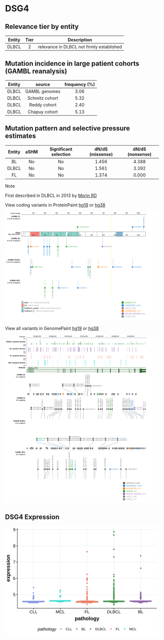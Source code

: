 # DSG4

## Relevance tier by entity

|Entity|Tier|Description                              |
|:------:|:----:|-----------------------------------------|
|DLBCL |2   |relevance in DLBCL not firmly established|

## Mutation incidence in large patient cohorts (GAMBL reanalysis)

|Entity|source        |frequency (%)|
|:------:|:--------------:|:-------------:|
|DLBCL |GAMBL genomes |3.06         |
|DLBCL |Schmitz cohort|5.32         |
|DLBCL |Reddy cohort  |2.40         |
|DLBCL |Chapuy cohort |5.13         |

## Mutation pattern and selective pressure estimates

|Entity|aSHM|Significant selection|dN/dS (missense)|dN/dS (nonsense)|
|:------:|:----:|:---------------------:|:----------------:|:----------------:|
|BL    |No  |No                   |1.456           |4.388           |
|DLBCL |No  |No                   |1.561           |3.392           |
|FL    |No  |No                   |1.374           |0.000           |


> [!NOTE]
> First described in DLBCL in 2013 by [Morin RD](https://pubmed.ncbi.nlm.nih.gov/23699601)


View coding variants in ProteinPaint [hg19](https://morinlab.github.io/LLMPP/GAMBL/DSG4_protein.html)  or [hg38](https://morinlab.github.io/LLMPP/GAMBL/DSG4_protein_hg38.html)

![image](images/proteinpaint/DSG4_NM_001134453.svg)

View all variants in GenomePaint [hg19](https://morinlab.github.io/LLMPP/GAMBL/DSG4.html)  or [hg38](https://morinlab.github.io/LLMPP/GAMBL/DSG4_hg38.html)

![image](images/proteinpaint/DSG4.svg)
## DSG4 Expression
![image](images/gene_expression/DSG4_by_pathology.svg)
<!-- ORIGIN: morinMutationalStructuralAnalysis2013 -->

